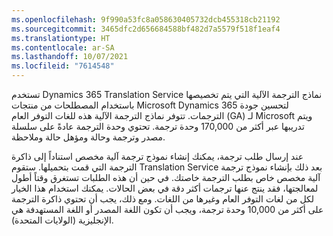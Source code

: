 ```yaml
---
ms.openlocfilehash: 9f990a53fc8a058630405732dcb455318cb21192
ms.sourcegitcommit: 3465dfc2d656684588bf482d7a5579f518f1eaf4
ms.translationtype: HT
ms.contentlocale: ar-SA
ms.lasthandoff: 10/07/2021
ms.locfileid: "7614548"
---
```

تستخدم Dynamics 365 Translation Service نماذج الترجمة الآلية التي يتم تخصيصها باستخدام المصطلحات من منتجات Microsoft Dynamics 365 لتحسين جودة الترجمات. تتوفر نماذج الترجمة الآلية هذه للغات التوفر العام (GA) لـ Microsoft ويتم تدريبها عبر أكثر من 170,000 وحدة ترجمة. تحتوي وحدة الترجمة عادةً على سلسلة مصدر وترجمة وحالة ومؤهل حالة وملاحظة.

عند إرسال طلب ترجمة، يمكنك إنشاء نموذج ترجمة آلية مخصص استناداً إلى ذاكرة الترجمة التي قمت بتحميلها. ستقوم Translation Service بعد ذلك بإنشاء نموذج ترجمة آلية مخصص خاص بطلب الترجمة خاصتك. في حين أن هذه الطلبات تستغرق وقتاً أطول لمعالجتها، فقد ينتج عنها ترجمات أكثر دقة في بعض الحالات. يمكنك استخدام هذا الخيار لكل من لغات التوفر العام وغيرها من اللغات. ومع ذلك، يجب أن تحتوي ذاكرة الترجمة على أكثر من 10,000 وحدة ترجمة، ويجب أن تكون اللغة المصدر أو اللغة المستهدفة هي الإنجليزية (الولايات المتحدة). 
